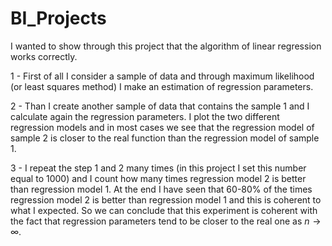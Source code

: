 # BI_Projects

I wanted to show through this project that the algorithm of linear regression works correctly. 

1 - First of all I consider a sample of data and through maximum likelihood (or least squares method) I make an estimation of regression parameters.

2 - Than I create another sample of data that contains the sample 1 and I calculate again the regression parameters. I plot the two different regression models and in most cases we see that the regression model of sample 2 is closer to the real function than the regression model of sample 1.

3 - I repeat the step 1 and 2 many times (in this project I set this number equal to 1000) and I count how many times regression model 2 is better than regression model 1. At the end I have seen that 60-80% of the times regression model 2 is better than regression model 1 and this is coherent to what I expected. So we can conclude that this experiment is coherent with the fact that regression parameters tend to be closer to the real one as $n \rightarrow \infty$.
